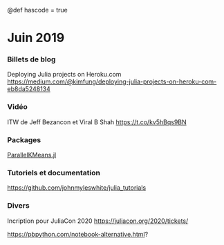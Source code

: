 @def hascode = true
# Juin 2019

### Billets de blog

Deploying Julia projects on Heroku.com
https://medium.com/@kimfung/deploying-julia-projects-on-heroku-com-eb8da5248134

### Vidéo

ITW de Jeff Bezancon et Viral B Shah
https://t.co/kv5hBqs9BN

### Packages 

[ParallelKMeans.jl](https://pydatablog.github.io/ParallelKMeans.jl/stable/)

### Tutoriels et documentation

https://github.com/johnmyleswhite/julia_tutorials

### Divers

Incription pour JuliaCon 2020 https://juliacon.org/2020/tickets/

https://pbpython.com/notebook-alternative.html?
